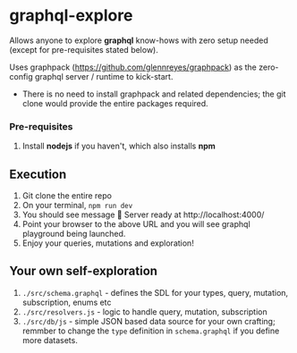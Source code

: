 # graphql-explore
Allows anyone to explore **graphql** know-hows with zero setup needed (except for pre-requisites stated below).

Uses graphpack (https://github.com/glennreyes/graphpack) as the zero-config graphql server / runtime to kick-start.  
* There is no need to install graphpack and related dependencies; the git clone would provide the entire packages required.

### Pre-requisites
1. Install **nodejs** if you haven't, which also installs **npm**

## Execution
1. Git clone the entire repo
2. On your terminal, `npm run dev`
3. You should see message 🚀 Server ready at http://localhost:4000/
4. Point your  browser to the above URL and you will see graphql playground being launched.
5. Enjoy your queries, mutations and exploration!

## Your own self-exploration
1. `./src/schema.graphql` - defines the SDL for your types, query, mutation, subscription, enums etc
2. `./src/resolvers.js` - logic to handle query, mutation, subscription
3. `./src/db/js` - simple JSON based data source for your own crafting; remmber to change the `type` definition in `schema.graphql` if you define more datasets.
